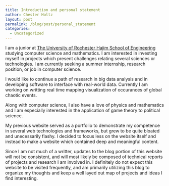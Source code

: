 ```yaml
---
title: Introduction and personal statement
author: Chester Holtz
layout: post
permalink: /blog/post/personal_statement
categories:
  - Uncategorized
---
```

 
I am a junior at [The University of Rochester Hajim School of Engineering][1] studying computer science and mathematics. I am interested in investing myself in projects which present challenges relating several sciences or technologies. I am currently seeking a summer internship, research position, or job in computer science.

I would like to continue a path of research in big data analysis and in developing software to interface with real-world data. Currently I am working on writting real time mapping visualization of occurances of global chaotic events. 

Along with computer science, I also have a love of physics and mathematics and I am especially interested in the application of game theory to political science. 

My previous website served as a portfolio to demonstrate my competence in several web technologies and frameworks, but grew to be quite bloated and unecessarily flashy. I decided to focus less on the website itself and instead to make a website which contained deep and meaningful content.

Since I am not much of a writter, updates to the blog portion of this website will not be consistent, and will most likely be composed of technical reports of projects and research I am involved in. I definitely do not expect this website to be visited frequently, and am primarily utilizing this blog to organize my thoughts and keep a well layed out map of projects and ideas I find interesting.

[1]: http://www.hajim.rochester.edu/